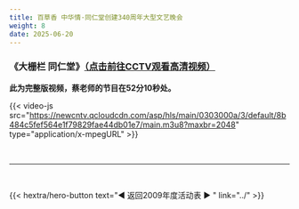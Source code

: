 ```yaml
---
title: 百草香 中华情·同仁堂创建340周年大型文艺晚会
weight: 8
date: 2025-06-20
---
```


### 《大栅栏 同仁堂》[（点击前往CCTV观看高清视频）](https://tv.cctv.com/2009/12/02/VIDE1355632888352890.shtml)

**此为完整版视频，蔡老师的节目在52分10秒处。**

{{< video-js src="https://newcntv.qcloudcdn.com/asp/hls/main/0303000a/3/default/8b484c5fef564e1f79829fae44db01e7/main.m3u8?maxbr=2048" type="application/x-mpegURL" >}}

<br>
<hr>
<br>

{{< hextra/hero-button text="◀ 返回2009年度活动表 ▶ " link="../" >}}